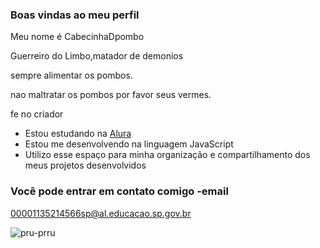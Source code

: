 ### Boas vindas ao meu perfil 

Meu nome é CabecinhaDpombo

Guerreiro do Limbo,matador de demonios

sempre alimentar os pombos.

nao maltratar os pombos por favor seus vermes.

fe no criador 

- Estou estudando na [Alura](https://www.alura.com.br)
- Estou me desenvolvendo na linguagem JavaScript
- Utilizo esse espaço para minha organização e compartilhamento dos meus projetos desenvolvidos

### Você pode entrar em contato comigo -email

00001135214566sp@al.educacao.sp.gov.br



![pru-prru](https://github.com/user-attachments/assets/dc78df89-e226-42c2-98cd-f30594fceaa5)
